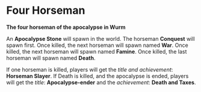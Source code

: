 # Four Horseman
 **The four horseman of the apocalypse in Wurm**

An **Apocalypse Stone** will spawn in the world. The horseman **Conquest** will spawn first. Once killed, the next horseman will spawn named **War**. Once killed, the next horseman will spawn named **Famine**. Once killed, the last horseman will spawn named **Death**.

If one horseman is killed, players will get the *title and achievement*: **Horseman Slayer**.
If Death is killed, and the apocalypse is ended, players will get the *title*: **Apocalypse-ender** and the *achievement*: **Death and Taxes**.

